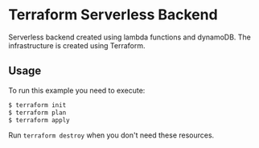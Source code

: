 # Terraform Serverless Backend

Serverless backend created using lambda functions and dynamoDB.
The infrastructure is created using Terraform.

## Usage

To run this example you need to execute:

```bash
$ terraform init
$ terraform plan
$ terraform apply
```

 Run `terraform destroy` when you don't need these resources.
